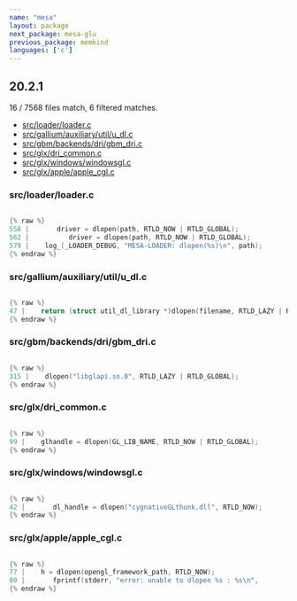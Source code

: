 ```yaml
---
name: "mesa"
layout: package
next_package: mesa-glu
previous_package: memkind
languages: ['c']
---
```

## 20.2.1
16 / 7568 files match, 6 filtered matches.

 - [src/loader/loader.c](#srcloaderloaderc)
 - [src/gallium/auxiliary/util/u_dl.c](#srcgalliumauxiliaryutilu_dlc)
 - [src/gbm/backends/dri/gbm_dri.c](#srcgbmbackendsdrigbm_dric)
 - [src/glx/dri_common.c](#srcglxdri_commonc)
 - [src/glx/windows/windowsgl.c](#srcglxwindowswindowsglc)
 - [src/glx/apple/apple_cgl.c](#srcglxappleapple_cglc)

### src/loader/loader.c

```c

{% raw %}
558 |       driver = dlopen(path, RTLD_NOW | RTLD_GLOBAL);
562 |          driver = dlopen(path, RTLD_NOW | RTLD_GLOBAL);
579 |    log_(_LOADER_DEBUG, "MESA-LOADER: dlopen(%s)\n", path);
{% endraw %}

```
### src/gallium/auxiliary/util/u_dl.c

```c

{% raw %}
47 |    return (struct util_dl_library *)dlopen(filename, RTLD_LAZY | RTLD_LOCAL);
{% endraw %}

```
### src/gbm/backends/dri/gbm_dri.c

```c

{% raw %}
315 |    dlopen("libglapi.so.0", RTLD_LAZY | RTLD_GLOBAL);
{% endraw %}

```
### src/glx/dri_common.c

```c

{% raw %}
99 |    glhandle = dlopen(GL_LIB_NAME, RTLD_NOW | RTLD_GLOBAL);
{% endraw %}

```
### src/glx/windows/windowsgl.c

```c

{% raw %}
42 |       dl_handle = dlopen("cygnativeGLthunk.dll", RTLD_NOW);
{% endraw %}

```
### src/glx/apple/apple_cgl.c

```c

{% raw %}
77 |    h = dlopen(opengl_framework_path, RTLD_NOW);
80 |       fprintf(stderr, "error: unable to dlopen %s : %s\n",
{% endraw %}

```